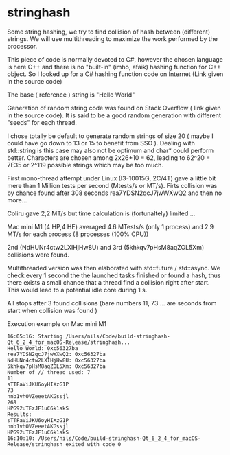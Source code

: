 # stringhash
Some string hashing, we try to find collision of hash between (different) strings. We will use multithreading to maximize the work performed by the processor.

This piece of code is normally devoted to C#, however the chosen language is here C++ and there is no "built-in" (imho, afaik) hashing function for C++ object.
So I looked up for a C# hashing function code on Internet (Link given in the source code)

The base ( reference ) string is "Hello World"

Generation of random string code was found on Stack Overflow ( link given in the source code). 
It is said to be a good random generation with different "seeds" for each thread.

I chose totally be default to generate random strings of size 20 ( maybe I could have go down to 13 or 15 to benefit from SSO ). Dealing with std::string is this case
may also not be optimum and char* could perform better.
Characters are chosen among 2x26+10 = 62, leading to 62^20 = 7E35 or 2^119 possible strings which may be too much.


First mono-thread attempt under Linux (I3-10015G, 2C/4T) gave a little bit mere than 1 Million tests per second (Mtests/s or MT/s).
Firts collision was by chance found after 308 seconds
rea7YDSN2qcJ7jwWXwQ2
and then no more...

Coliru gave 2,2 MT/s but time calculation is  (fortunaltely) limited ...

Mac mini M1 (4 HP,4 HE) averaged 4.6 MTests/s (only 1 process) and 2.9 MT/s for each process (8 processes (100% CPU))

2nd (NdHUNr4ctw2LXIHjHw8U) and 3rd (5khkqv7pHsM8aqZOL5Xm) collisions were found.

Multithreaded version was then elaborated with std::future / std::async. 
We check every 1 second the the launched tasks finished or found a hash, thus there exists a small chance that a thread find a collision right after start.
This would lead to a potential idle core during 1 s.

All stops after 3 found collisions (bare numbers 11, 73 ... are seconds from start when collision was found )

Execution example on Mac mini M1

```
16:05:16: Starting /Users/nils/Code/build-stringhash-Qt_6_2_4_for_macOS-Release/stringhash...
Hello World: 0xc56327ba
rea7YDSN2qcJ7jwWXwQ2: 0xc56327ba
NdHUNr4ctw2LXIHjHw8U: 0xc56327ba
5khkqv7pHsM8aqZOL5Xm: 0xc56327ba
Number of // thread used: 7
11
sTTFaViJKU6oyHIXzG1P
73
nnb1vhOVZeeetAKGssjl
268
HPG92uTEzJF1uC6k1akS
Results:
sTTFaViJKU6oyHIXzG1P
nnb1vhOVZeeetAKGssjl
HPG92uTEzJF1uC6k1akS
16:10:10: /Users/nils/Code/build-stringhash-Qt_6_2_4_for_macOS-Release/stringhash exited with code 0
```
